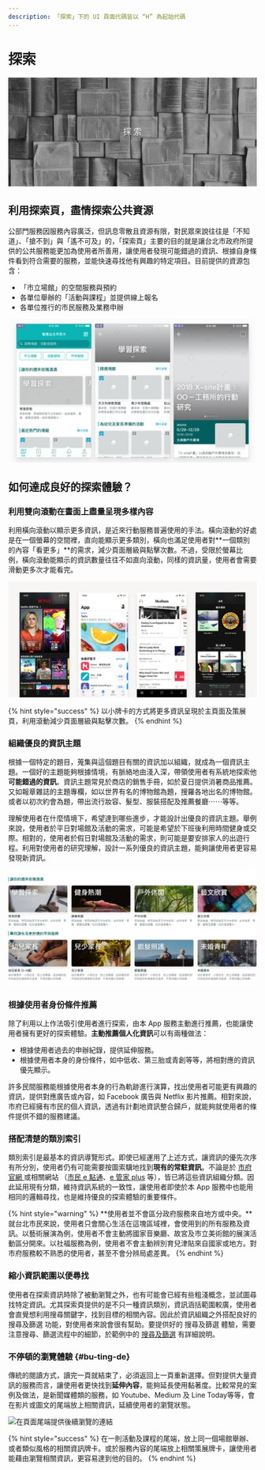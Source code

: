 ```yaml
---
description: 「探索」下的 UI 頁面代碼皆以 “H” 為起始代碼
---
```


# 探索

![](../.gitbook/assets/discover-scene.png)

## 利用探索頁，盡情探索公共資源

公部門服務因服務內容廣泛，但訊息零散且資源有限，對民眾來說往往是「不知道」、「搶不到」與「遙不可及」的，「探索頁」主要的目的就是讓台北市政府所提供的公共服務能更加為使用者所善用，讓使用者發現可能錯過的資訊、根據自身條件看到符合需要的服務，並能快速尋找他有興趣的特定項目。目前提供的資源包含：

* 「市立場館」的空間服務與預約
* 各單位舉辦的「活動與課程」並提供線上報名
* 各單位推行的市民服務及業務申辦

![](../.gitbook/assets/discover-h.png)

## 如何達成良好的探索體驗？

### 利用雙向滾動在畫面上盡量呈現多樣內容

利用橫向滾動以顯示更多資訊，是近來行動服務普遍使用的手法。橫向滾動的好處是在一個螢幕的空間裡，直向能顯示更多類別，橫向也滿足使用者對**一個類別的內容「看更多」**的需求，減少頁面層級與點擊次數。不過，受限於螢幕比例，橫向滾動能顯示的資訊數量往往不如直向滾動，同樣的資訊量，使用者會需要滑動更多次才能看完。

![Apps using Bidirectional Scrolling \(Netflix, App Store, Medium and Spotify\)](../.gitbook/assets/slice-copy.png)

{% hint style="success" %}
以小牌卡的方式將更多資訊呈現於主頁面及策展頁，利用滾動減少頁面層級與點擊次數。
{% endhint %}

### 組織優良的資訊主題

根據一個特定的題目，蒐集與這個題目有關的資訊加以組織，就成為一個資訊主題。一個好的主題能夠根據情境，有脈絡地由淺入深，帶領使用者有系統地探索他**可能錯過的資訊**。資訊主題常見於商店的銷售手冊，如於夏日提供消暑商品推薦。又如報章雜誌的主題專欄，如以世界有名的博物館為題，搜羅各地出名的博物館。或者以初次約會為題，帶出流行妝容、髮型、服裝搭配及推薦餐廳⋯⋯等等。

理解使用者在什麼情境下，希望達到哪些進步，才能設計出優良的資訊主題。舉例來說，使用者於平日對場館及活動的需求，可能是希望於下班後利用時間健身或交際。相對的，使用者於假日對場館及活動的需求，則可能是要安排家人的出遊行程。利用對使用者的研究理解，設計一系列優良的資訊主題，能夠讓使用者更容易發現新資訊。

![](../.gitbook/assets/slice-copy-8.png)

### 根據使用者身份條件推薦

除了利用以上作法吸引使用者進行探索，由本 App 服務主動進行推薦，也能讓使用者擁有更好的探索體驗。**主動推薦個人化資訊**可以有兩種做法：

* 根據使用者過去的申辦紀錄，提供延伸服務。
* 根據使用者本身的身份條件，如中低收、第三胎或青創等等，將相對應的資訊優先顯示。

許多民間服務能根據使用者本身的行為軌跡進行演算，找出使用者可能更有興趣的資訊，提供對應廣告或內容，如 Facebook 廣告與 Netflix 影片推薦。相對來說，市府已經擁有市民的個人資訊，透過有計劃地資訊整合歸戶，就能夠就使用者的條件提供不錯的服務建議。

### 搭配清楚的類別索引

類別索引是最基本的資訊導覽形式。即使已經運用了上述方式，讓資訊的優先次序有所分別，使用者仍有可能需要按圖索驥地找到**現有的常駐資訊**。不論是於 [市府官網 ](https://www.gov.taipei/)或相關網站 （[市民 e 點通](https://www.e-services.taipei.gov.tw/)、[e 管家 plus](https://msg.nat.gov.tw/) 等），皆已將這些資訊組織分類。因此延用現有分類，維持資訊系統的一致性，讓使用者即使於本 App 服務中也能用相同的邏輯尋找，也是維持優良的探索體驗的重要條件。

{% hint style="warning" %}
**使用者並不會區分政府服務來自地方或中央。**就台北市民來說，使用者只會關心生活在這塊區域裡，會使用到的所有服務及資訊。以藝術展演為例，使用者不會主動將國家音樂廳、故宮及市立美術館的展演活動區分開來。以社福服務為例，使用者不會主動辨別育兒津貼來自國家或地方。對市府服務較不熟悉的使用者，甚至不會分辨局處差異。
{% endhint %}

### 縮小資訊範圍以便尋找

使用者在探索資訊時除了被動瀏覽之外，也有可能會已經有些粗淺概念，並試圖尋找特定資訊。尤其探索頁提供的是不只一種資訊類別，資訊涵括範圍較廣，使用者會直覺想利用搜尋關鍵字，找到目標的相關內容。因此於資訊組織之外搭配良好的 搜尋及篩選 功能，對使用者來說會很有幫助。要提供好的 搜尋及篩選 體驗，需要注意搜尋、篩選流程中的細節，於範例中的 [搜尋及篩選](../showcase/sou-ji-pai-xu.md) 有詳細說明。

### 不停頓的瀏覽體驗 {#bu-ting-de}

傳統的閱讀方式，讀完一頁就結束了，必須返回上一頁重新選擇。但對提供大量資訊的服務而言，讓使用者更快找到**延伸內容**，能夠延長使用黏著度。比較常見的案例及做法，是新聞媒體類的服務，如 Youtube、Medium 及 Line Today等等，會在影片或圖文的尾端放上相關資訊，延續使用者的瀏覽狀態。​

![&#x5728;&#x9801;&#x9762;&#x5C3E;&#x7AEF;&#x63D0;&#x4F9B;&#x5F8C;&#x7E8C;&#x700F;&#x89BD;&#x7684;&#x9023;&#x7D50;](https://blobscdn.gitbook.com/v0/b/gitbook-28427.appspot.com/o/assets%2F-LJI7j4HS3tUNNQ2v7Qk%2F-LKu3_XnaSd92iZff6rN%2F-LJWu6wJs6A1ayayB5ie%2FSlice-more.png?alt=media&token=a6b378b7-6a76-4b82-b661-4e493632c32b)

{% hint style="success" %}
在一則活動及課程的尾端，放上同一個場館舉辦、或者類似風格的相關資訊牌卡。或於服務內容的尾端放上相關策展牌卡，讓使用者能藉由瀏覽相關資訊，更容易達到他的目的。
{% endhint %}

